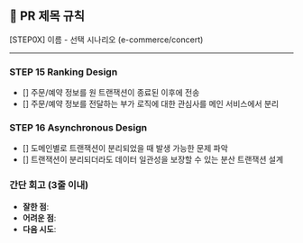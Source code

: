 ## :pushpin: PR 제목 규칙
[STEP0X] 이름 - 선택 시나리오 (e-commerce/concert)

---
### STEP 15 Ranking Design
- [] 주문/예약 정보를 원 트랜잭션이 종료된 이후에 전송
- [] 주문/예약 정보를 전달하는 부가 로직에 대한 관심사를 메인 서비스에서 분리

### STEP 16 Asynchronous Design
- [] 도메인별로 트랜잭션이 분리되었을 때 발생 가능한 문제 파악
- [] 트랜잭션이 분리되더라도 데이터 일관성을 보장할 수 있는 분산 트랜잭션 설계

### **간단 회고** (3줄 이내)
- **잘한 점**:
- **어려운 점**:
- **다음 시도**: